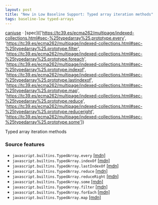 ```yaml
---
layout: post
title: "New in Low Baseline Support: Typed array iteration methods"
tags: baseline-low typed-arrays
---
```


[caniuse](https://caniuse.com/?search=typed-array-iteration-methods) · [spec](['https://tc39.es/ecma262/multipage/indexed-collections.html#sec-%25typedarray%25.prototype.every', 'https://tc39.es/ecma262/multipage/indexed-collections.html#sec-%25typedarray%25.prototype.filter', 'https://tc39.es/ecma262/multipage/indexed-collections.html#sec-%25typedarray%25.prototype.foreach', 'https://tc39.es/ecma262/multipage/indexed-collections.html#sec-%25typedarray%25.prototype.indexof', 'https://tc39.es/ecma262/multipage/indexed-collections.html#sec-%25typedarray%25.prototype.lastindexof', 'https://tc39.es/ecma262/multipage/indexed-collections.html#sec-%25typedarray%25.prototype.map', 'https://tc39.es/ecma262/multipage/indexed-collections.html#sec-%25typedarray%25.prototype.reduce', 'https://tc39.es/ecma262/multipage/indexed-collections.html#sec-%25typedarray%25.prototype.reduceright', 'https://tc39.es/ecma262/multipage/indexed-collections.html#sec-%25typedarray%25.prototype.some'])

Typed array iteration methods

### Source features

- ``javascript.builtins.TypedArray.every`` [[mdn]](https://https://developer.mozilla.org/en-US/search?q=javascript.builtins.TypedArray.every)
- ``javascript.builtins.TypedArray.indexOf`` [[mdn]](https://https://developer.mozilla.org/en-US/search?q=javascript.builtins.TypedArray.indexOf)
- ``javascript.builtins.TypedArray.lastIndexOf`` [[mdn]](https://https://developer.mozilla.org/en-US/search?q=javascript.builtins.TypedArray.lastIndexOf)
- ``javascript.builtins.TypedArray.reduce`` [[mdn]](https://https://developer.mozilla.org/en-US/search?q=javascript.builtins.TypedArray.reduce)
- ``javascript.builtins.TypedArray.reduceRight`` [[mdn]](https://https://developer.mozilla.org/en-US/search?q=javascript.builtins.TypedArray.reduceRight)
- ``javascript.builtins.TypedArray.some`` [[mdn]](https://https://developer.mozilla.org/en-US/search?q=javascript.builtins.TypedArray.some)
- ``javascript.builtins.TypedArray.filter`` [[mdn]](https://https://developer.mozilla.org/en-US/search?q=javascript.builtins.TypedArray.filter)
- ``javascript.builtins.TypedArray.forEach`` [[mdn]](https://https://developer.mozilla.org/en-US/search?q=javascript.builtins.TypedArray.forEach)
- ``javascript.builtins.TypedArray.map`` [[mdn]](https://https://developer.mozilla.org/en-US/search?q=javascript.builtins.TypedArray.map)
